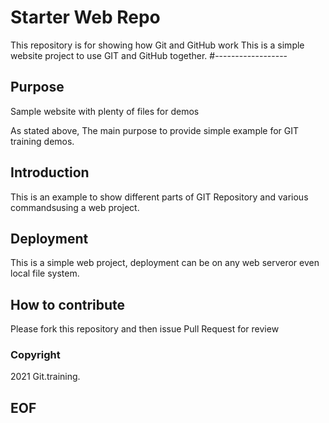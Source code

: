 # Starter Web Repo

This repository is for showing how Git and GitHub work
This is a simple website project to use GIT and GitHub together.
#------------------

## Purpose

Sample website with plenty of files for demos

As stated above, The main purpose to provide simple example for GIT training demos.

## Introduction

This is an example to show different parts of GIT Repository and various commandsusing a web project.

## Deployment 

This is a simple web project, deployment can be on any web serveror even local file system.

## How to contribute

Please fork this repository and then issue Pull Request for review 

### Copyright

2021 Git.training.

## EOF

